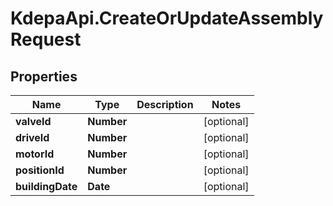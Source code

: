 # KdepaApi.CreateOrUpdateAssemblyRequest

## Properties

Name | Type | Description | Notes
------------ | ------------- | ------------- | -------------
**valveId** | **Number** |  | [optional] 
**driveId** | **Number** |  | [optional] 
**motorId** | **Number** |  | [optional] 
**positionId** | **Number** |  | [optional] 
**buildingDate** | **Date** |  | [optional] 



